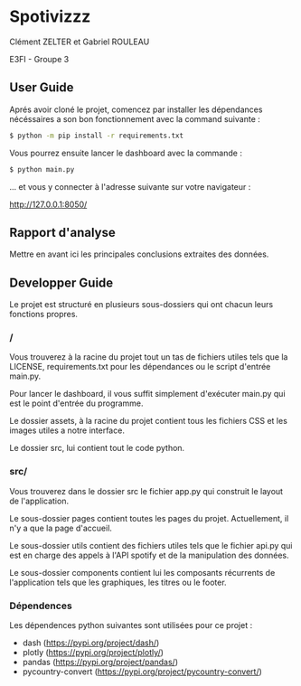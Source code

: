 # Spotivizzz

Clément ZELTER et Gabriel ROULEAU

E3FI - Groupe 3

## User Guide

Aprés avoir cloné le projet, comencez par installer les dépendances nécéssaires a son bon fonctionnement avec la command suivante :

```bash
$ python -m pip install -r requirements.txt
```

Vous pourrez ensuite lancer le dashboard avec la commande :

```bash
$ python main.py
```

... et vous y connecter à l'adresse suivante sur votre navigateur :

http://127.0.0.1:8050/

## Rapport d'analyse

Mettre en avant ici les principales conclusions extraites des données.

## Developper Guide

Le projet est structuré en plusieurs sous-dossiers qui ont chacun leurs fonctions propres.

### /

Vous trouverez à la racine du projet tout un tas de fichiers utiles tels que la LICENSE, requirements.txt pour les dépendances ou le script d'entrée main.py.

Pour lancer le dashboard, il vous suffit simplement d'exécuter main.py qui est le point d'entrée du programme.

Le dossier assets, à la racine du projet contient tous les fichiers CSS et les images utiles a notre interface.

Le dossier src, lui contient tout le code python.

### src/

Vous trouverez dans le dossier src le fichier app.py qui construit le layout de l'application.

Le sous-dossier pages contient toutes les pages du projet. Actuellement, il n'y a que la page d'accueil.

Le sous-dossier utils contient des fichiers utiles tels que le fichier api.py qui est en charge des appels à l'API spotify et de la manipulation des données.

Le sous-dossier components contient lui les composants récurrents de l'application tels que les graphiques, les titres ou le footer.

### Dépendences

Les dépendences python suivantes sont utilisées pour ce projet :
- dash (https://pypi.org/project/dash/)
- plotly (https://pypi.org/project/plotly/)
- pandas (https://pypi.org/project/pandas/)
- pycountry-convert (https://pypi.org/project/pycountry-convert/)